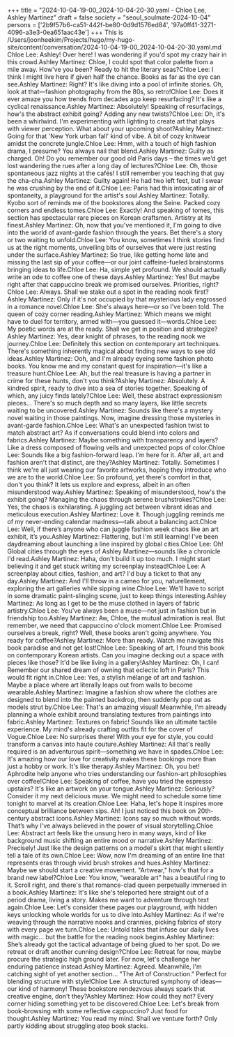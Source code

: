 +++
title = "2024-10-04-19-00_2024-10-04-20-30.yaml - Chloe Lee, Ashley Martinez"
draft = false
society = "seoul_soulmate-2024-10-04"
persons = ['2b9f57b6-ca51-442f-be80-0d9d1576ed84', '97a0ff41-3271-4096-a3e3-0ea651aac43e']
+++
This is /Users/joonheekim/Projects/hugo/my-hugo-site/content/conversation/2024-10-04-19-00_2024-10-04-20-30.yaml.md
Chloe Lee: Ashley! Over here! I was wondering if you'd spot my crazy hair in this crowd.Ashley Martinez: Chloe, I could spot that color palette from a mile away. How've you been? Ready to hit the literary seas?Chloe Lee: I think I might live here if given half the chance. Books as far as the eye can see.Ashley Martinez: Right? It's like diving into a pool of infinite stories. Oh, look at that—fashion photography from the 80s, so retro!Chloe Lee: Does it ever amaze you how trends from decades ago keep resurfacing? It's like a cyclical renaissance.Ashley Martinez: Absolutely! Speaking of resurfacings, how's the abstract exhibit going? Adding any new twists?Chloe Lee: Oh, it's been a whirlwind. I'm experimenting with lighting to create art that plays with viewer perception. What about your upcoming shoot?Ashley Martinez: Going for that 'New York urban fall' kind of vibe. A bit of cozy knitwear amidst the concrete jungle.Chloe Lee: Hmm, with a touch of high fashion drama, I presume? You always nail that blend.Ashley Martinez: Guilty as charged. Oh! Do you remember our good old Paris days – the times we’d get lost wandering the rues after a long day of lectures?Chloe Lee: Oh, those spontaneous jazz nights at the cafés! I still remember you teaching that guy the cha-cha.Ashley Martinez: Guilty again! He had two left feet, but I swear he was crushing by the end of it.Chloe Lee: Paris had this intoxicating air of spontaneity, a playground for the artist's soul.Ashley Martinez: Totally. Kyobo sort of reminds me of the bookstores along the Seine. Packed cozy corners and endless tomes.Chloe Lee: Exactly! And speaking of tomes, this section has spectacular rare pieces on Korean craftsmen. Artistry at its finest.Ashley Martinez: Oh, now that you've mentioned it, I'm going to dive into the world of avant-garde fashion through the years. Bet there's a story or two waiting to unfold.Chloe Lee: You know, sometimes I think stories find us at the right moments, unveiling bits of ourselves that were just resting under the surface.Ashley Martinez: So true, like getting home late and missing the last sip of your coffee—or our joint caffeine-fueled brainstorms bringing ideas to life.Chloe Lee: Ha, simple yet profound. We should actually write an ode to coffee one of these days.Ashley Martinez: Yes! But maybe right after that cappuccino break we promised ourselves. Priorities, right?Chloe Lee: Always. Shall we stake out a spot in the reading nook first?Ashley Martinez: Only if it's not occupied by that mysterious lady engrossed in a romance novel.Chloe Lee: She's always here—or so I've been told. The queen of cozy corner reading.Ashley Martinez: Which means we might have to duel for territory, armed with—you guessed it—words.Chloe Lee: My poetic words are at the ready. Shall we get in position and strategize?Ashley Martinez: Yes, dear knight of phrases, to the reading nook we journey.Chloe Lee: Definitely this section on contemporary art techniques. There's something inherently magical about finding new ways to see old ideas.Ashley Martinez: Ooh, and I'm already eyeing some fashion photo books. You know me and my constant quest for inspiration—it's like a treasure hunt.Chloe Lee: Ah, but the real treasure is having a partner in crime for these hunts, don't you think?Ashley Martinez: Absolutely. A kindred spirit, ready to dive into a sea of stories together. Speaking of which, any juicy finds lately?Chloe Lee: Well, these abstract expressionism pieces... There's so much depth and so many layers, like little secrets waiting to be uncovered.Ashley Martinez: Sounds like there's a mystery novel waiting in those paintings. Now, imagine dressing those mysteries in avant-garde fashion.Chloe Lee: What's an unexpected fashion twist to match abstract art? As if conversations could blend into colors and fabrics.Ashley Martinez: Maybe something with transparency and layers? Like a dress composed of flowing veils and unexpected pops of color.Chloe Lee: Sounds like a big fashion-forward leap. I'm here for it. After all, art and fashion aren't that distinct, are they?Ashley Martinez: Totally. Sometimes I think we're all just wearing our favorite artworks, hoping they introduce who we are to the world.Chloe Lee: So profound, yet there's comfort in that, don't you think? It lets us explore and express, albeit in an often misunderstood way.Ashley Martinez: Speaking of misunderstood, how's the exhibit going? Managing the chaos through serene brushstrokes?Chloe Lee: Yes, the chaos is exhilarating. A juggling act between vibrant ideas and meticulous execution.Ashley Martinez: Love it. Though juggling reminds me of my never-ending calendar madness—talk about a balancing act.Chloe Lee: Well, if there’s anyone who can juggle fashion week chaos like an art exhibit, it’s you.Ashley Martinez: Flattering, but I'm still learning! I've been daydreaming about launching a line inspired by global cities.Chloe Lee: Oh! Global cities through the eyes of Ashley Martinez—sounds like a chronicle I'd read.Ashley Martinez: Haha, don't build it up too much. I might start believing it and get stuck writing my screenplay instead!Chloe Lee: A screenplay about cities, fashion, and art? I'd buy a ticket to that any day.Ashley Martinez: And I'll throw in a cameo for you, naturellement, exploring the art galleries while sipping wine.Chloe Lee: We'll have to script in some dramatic paint-slinging scene, just to keep things interesting.Ashley Martinez: As long as I get to be the muse clothed in layers of fabric artistry.Chloe Lee: You've always been a muse—not just in fashion but in friendship too.Ashley Martinez: Aw, Chloe, the mutual admiration is real. But remember, we need that cappuccino o'clock moment.Chloe Lee: Promised ourselves a break, right? Well, these books aren't going anywhere. You ready for coffee?Ashley Martinez: More than ready. Watch me navigate this book paradise and not get lost!Chloe Lee: Speaking of art, I found this book on contemporary Korean artists. Can you imagine decking out a space with pieces like those? It'd be like living in a gallery!Ashley Martinez: Oh, I can! Remember our shared dream of owning that eclectic loft in Paris? This would fit right in.Chloe Lee: Yes, a stylish mélange of art and fashion. Maybe a place where art literally leaps out from walls to become wearable.Ashley Martinez: Imagine a fashion show where the clothes are designed to blend into the painted backdrop, then suddenly pop out as models strut by.Chloe Lee: That's an amazing visual! Meanwhile, I'm already planning a whole exhibit around translating textures from paintings into fabric.Ashley Martinez: Textures on fabric! Sounds like an ultimate tactile experience. My mind's already crafting outfits fit for the cover of Vogue.Chloe Lee: No surprises there! With your eye for style, you could transform a canvas into haute couture.Ashley Martinez: All that's really required is an adventurous spirit—something we have in spades.Chloe Lee: It's amazing how our love for creativity makes these bookings more than just a hobby or work. It's like therapy.Ashley Martinez: Oh, you bet! Aphrodite help anyone who tries understanding our fashion-art philosophies over coffee!Chloe Lee: Speaking of coffee, have you tried the espresso upstairs? It's like an artwork on your tongue.Ashley Martinez: Seriously? Consider it my next delicious muse. We might need to schedule some time tonight to marvel at its creation.Chloe Lee: Haha, let's hope it inspires more conceptual brilliance between sips. Ah! I just noticed this book on 20th-century abstract icons.Ashley Martinez: Icons say so much without words. That’s why I've always believed in the power of visual storytelling.Chloe Lee: Abstract art feels like the unsung hero in many ways, kind of like background music shifting an entire mood or narrative.Ashley Martinez: Precisely! Just like the design patterns on a model's skirt that might silently tell a tale of its own.Chloe Lee: Wow, now I'm dreaming of an entire line that represents eras through vivid brush strokes and hues.Ashley Martinez: Maybe we should start a creative movement. "Artwear," how's that for a brand new label?Chloe Lee: You know, “wearable art” has a beautiful ring to it. Scroll right, and there's that romance-clad queen perpetually immersed in a book.Ashley Martinez: It's like she's teleported here straight out of a period drama, living a story. Makes me want to adventure through text again.Chloe Lee: Let's consider these pages our playground, with hidden keys unlocking whole worlds for us to dive into.Ashley Martinez: As if we're weaving through the narrative nooks and crannies, picking fabrics of story with every page we turn.Chloe Lee: Untold tales that infuse our daily lives with magic... but the battle for the reading nook begins.Ashley Martinez: She’s already got the tactical advantage of being glued to her spot. Do we retreat or draft another cunning design?Chloe Lee: Retreat for now, maybe procure the strategic high ground later. For now, let's challenge her enduring patience instead.Ashley Martinez: Agreed. Meanwhile, I'm catching sight of yet another section... "The Art of Construction." Perfect for blending structure with style!Chloe Lee: A structured symphony of ideas—our kind of harmony! These bookstore rendezvous always spark that creative engine, don't they?Ashley Martinez: How could they not? Every corner hiding something yet to be discovered.Chloe Lee: Let's break from book-browsing with some reflective cappuccino? Just food for thought.Ashley Martinez: You read my mind. Shall we venture forth? Only partly kidding about struggling atop book stacks.